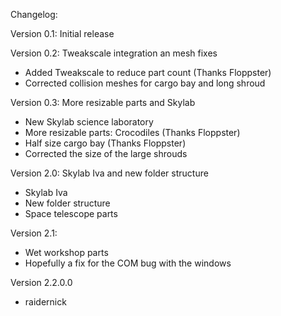 Changelog:

Version 0.1: Initial release

Version 0.2: Tweakscale integration an mesh fixes
* Added Tweakscale to reduce part count (Thanks Floppster)
* Corrected collision meshes for cargo bay and long shroud

Version 0.3: More resizable parts and Skylab
* New Skylab science laboratory
* More resizable parts: Crocodiles (Thanks Floppster)
* Half size cargo bay (Thanks Floppster)
* Corrected the size of the large shrouds

Version 2.0: Skylab Iva and new folder structure
* Skylab Iva
* New folder structure
* Space telescope parts

Version 2.1: 
* Wet workshop parts
* Hopefully a fix for the COM bug with the windows

Version 2.2.0.0

* raidernick

<!-- this file CC BY-ND 4.0 by zer0Kerbal -->
